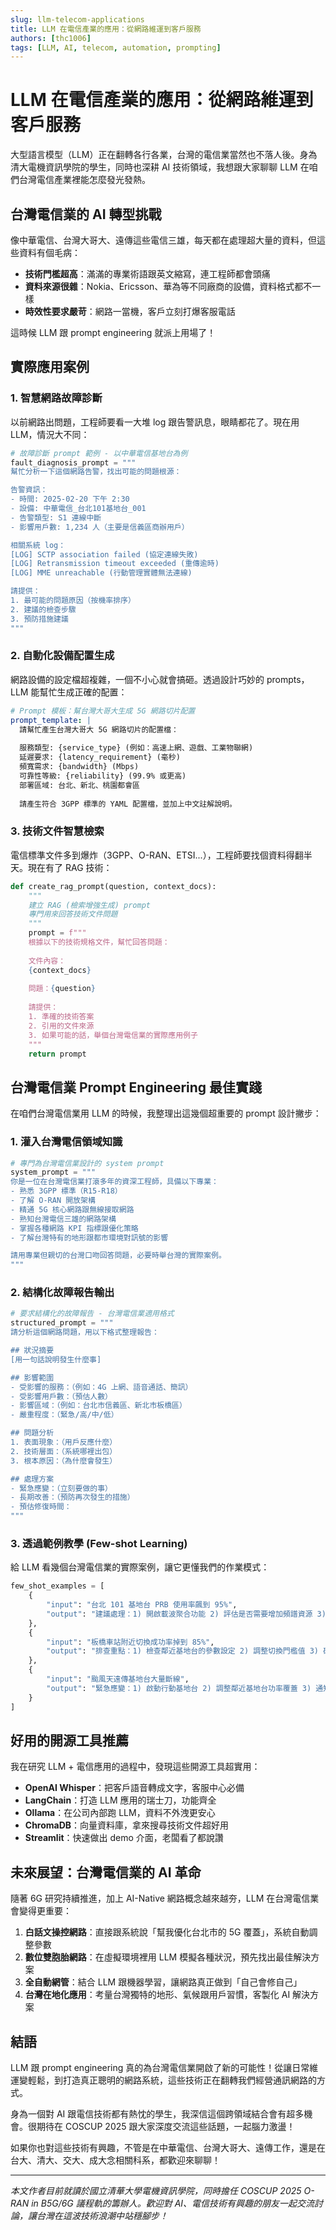 ```yaml
---
slug: llm-telecom-applications
title: LLM 在電信產業的應用：從網路維運到客戶服務
authors: [thc1006]
tags: [LLM, AI, telecom, automation, prompting]
---
```


# LLM 在電信產業的應用：從網路維運到客戶服務

大型語言模型（LLM）正在翻轉各行各業，台灣的電信業當然也不落人後。身為清大電機資訊學院的學生，同時也深耕 AI 技術領域，我想跟大家聊聊 LLM 在咱們台灣電信產業裡能怎麼發光發熱。

<!--truncate-->

## 台灣電信業的 AI 轉型挑戰

像中華電信、台灣大哥大、遠傳這些電信三雄，每天都在處理超大量的資料，但這些資料有個毛病：
- **技術門檻超高**：滿滿的專業術語跟英文縮寫，連工程師都會頭痛
- **資料來源很雜**：Nokia、Ericsson、華為等不同廠商的設備，資料格式都不一樣
- **時效性要求嚴苛**：網路一當機，客戶立刻打爆客服電話

這時候 LLM 跟 prompt engineering 就派上用場了！

## 實際應用案例

### 1. 智慧網路故障診斷

以前網路出問題，工程師要看一大堆 log 跟告警訊息，眼睛都花了。現在用 LLM，情況大不同：

```python
# 故障診斷 prompt 範例 - 以中華電信基地台為例
fault_diagnosis_prompt = """
幫忙分析一下這個網路告警，找出可能的問題根源：

告警資訊：
- 時間: 2025-02-20 下午 2:30
- 設備: 中華電信_台北101基地台_001
- 告警類型: S1 連線中斷
- 影響用戶數: 1,234 人（主要是信義區商辦用戶）

相關系統 log：
[LOG] SCTP association failed (協定連線失敗)
[LOG] Retransmission timeout exceeded (重傳逾時)
[LOG] MME unreachable (行動管理實體無法連線)

請提供：
1. 最可能的問題原因（按機率排序）
2. 建議的檢查步驟
3. 預防措施建議
"""
```

### 2. 自動化設備配置生成

網路設備的設定檔超複雜，一個不小心就會搞砸。透過設計巧妙的 prompts，LLM 能幫忙生成正確的配置：

```yaml
# Prompt 模板：幫台灣大哥大生成 5G 網路切片配置
prompt_template: |
  請幫忙產生台灣大哥大 5G 網路切片的配置檔：
  
  服務類型: {service_type} (例如：高速上網、遊戲、工業物聯網)
  延遲要求: {latency_requirement} (毫秒)
  頻寬需求: {bandwidth} (Mbps)
  可靠性等級: {reliability} (99.9% 或更高)
  部署區域: 台北、新北、桃園都會區
  
  請產生符合 3GPP 標準的 YAML 配置檔，並加上中文註解說明。
```

### 3. 技術文件智慧檢索

電信標準文件多到爆炸（3GPP、O-RAN、ETSI...），工程師要找個資料得翻半天。現在有了 RAG 技術：

```python
def create_rag_prompt(question, context_docs):
    """
    建立 RAG (檢索增強生成) prompt
    專門用來回答技術文件問題
    """
    prompt = f"""
    根據以下的技術規格文件，幫忙回答問題：
    
    文件內容：
    {context_docs}
    
    問題：{question}
    
    請提供：
    1. 準確的技術答案
    2. 引用的文件來源
    3. 如果可能的話，舉個台灣電信業的實際應用例子
    """
    return prompt
```

## 台灣電信業 Prompt Engineering 最佳實踐

在咱們台灣電信業用 LLM 的時候，我整理出這幾個超重要的 prompt 設計撇步：

### 1. 灌入台灣電信領域知識
```python
# 專門為台灣電信業設計的 system prompt
system_prompt = """
你是一位在台灣電信業打滾多年的資深工程師，具備以下專業：
- 熟悉 3GPP 標準（R15-R18）
- 了解 O-RAN 開放架構
- 精通 5G 核心網路跟無線接取網路
- 熟知台灣電信三雄的網路架構
- 掌握各種網路 KPI 指標跟優化策略
- 了解台灣特有的地形跟都市環境對訊號的影響

請用專業但親切的台灣口吻回答問題，必要時舉台灣的實際案例。
"""
```

### 2. 結構化故障報告輸出
```python
# 要求結構化的故障報告 - 台灣電信業適用格式
structured_prompt = """
請分析這個網路問題，用以下格式整理報告：

## 狀況摘要
[用一句話說明發生什麼事]

## 影響範圍
- 受影響的服務：（例如：4G 上網、語音通話、簡訊）
- 受影響用戶數：（預估人數）
- 影響區域：（例如：台北市信義區、新北市板橋區）
- 嚴重程度：（緊急/高/中/低）

## 問題分析
1. 表面現象：（用戶反應什麼）
2. 技術層面：（系統哪裡出包）
3. 根本原因：（為什麼會發生）

## 處理方案
- 緊急應變：（立刻要做的事）
- 長期改善：（預防再次發生的措施）
- 預估修復時間：
"""
```

### 3. 透過範例教學 (Few-shot Learning)
給 LLM 看幾個台灣電信業的實際案例，讓它更懂我們的作業模式：

```python
few_shot_examples = [
    {
        "input": "台北 101 基地台 PRB 使用率飆到 95%",
        "output": "建議處理：1) 開啟載波聚合功能 2) 評估是否需要增加頻譜資源 3) 調整排程演算法分散負載 4) 考慮在附近增設小基站"
    },
    {
        "input": "板橋車站附近切換成功率掉到 85%",
        "output": "排查重點：1) 檢查鄰近基地台的參數設定 2) 調整切換門檻值 3) 確認基地台間的 X2 介面連線正常 4) 考慮人潮聚集導致的訊號干擾"
    },
    {
        "input": "颱風天遠傳基地台大量斷線",
        "output": "緊急應變：1) 啟動行動基地台 2) 調整鄰近基地台功率覆蓋 3) 通知客服準備說明 4) 聯繫搶修團隊優先修復主要幹道基地台"
    }
]
```

## 好用的開源工具推薦

我在研究 LLM + 電信應用的過程中，發現這些開源工具超實用：

- **OpenAI Whisper**：把客戶語音轉成文字，客服中心必備
- **LangChain**：打造 LLM 應用的瑞士刀，功能齊全
- **Ollama**：在公司內部跑 LLM，資料不外洩更安心
- **ChromaDB**：向量資料庫，拿來搜尋技術文件超好用
- **Streamlit**：快速做出 demo 介面，老闆看了都說讚

## 未來展望：台灣電信業的 AI 革命

隨著 6G 研究持續推進，加上 AI-Native 網路概念越來越夯，LLM 在台灣電信業會變得更重要：

1. **白話文操控網路**：直接跟系統說「幫我優化台北市的 5G 覆蓋」，系統自動調整參數
2. **數位雙胞胎網路**：在虛擬環境裡用 LLM 模擬各種狀況，預先找出最佳解決方案
3. **全自動網管**：結合 LLM 跟機器學習，讓網路真正做到「自己會修自己」
4. **台灣在地化應用**：考量台灣獨特的地形、氣候跟用戶習慣，客製化 AI 解決方案

## 結語

LLM 跟 prompt engineering 真的為台灣電信業開啟了新的可能性！從讓日常維運變輕鬆，到打造真正聰明的網路系統，這些技術正在翻轉我們經營通訊網路的方式。

身為一個對 AI 跟電信技術都有熱忱的學生，我深信這個跨領域結合會有超多機會。很期待在 COSCUP 2025 跟大家深度交流這些話題，一起腦力激盪！

如果你也對這些技術有興趣，不管是在中華電信、台灣大哥大、遠傳工作，還是在台大、清大、交大、成大念相關科系，都歡迎來聊聊！

---

*本文作者目前就讀於國立清華大學電機資訊學院，同時擔任 COSCUP 2025 O-RAN in B5G/6G 議程軌的籌辦人。歡迎對 AI、電信技術有興趣的朋友一起交流討論，讓台灣在這波技術浪潮中站穩腳步！*